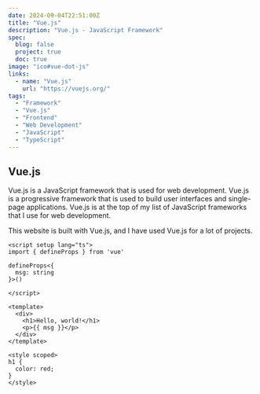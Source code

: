 ```yaml
---
date: 2024-09-04T22:51:00Z
title: "Vue.js"
description: "Vue.js - JavaScript Framework"
spec:
  blog: false
  project: true
  doc: true
image: "ico#vue-dot-js"
links:
  - name: "Vue.js"
    url: "https://vuejs.org/"
tags:
  - "Framework"
  - "Vue.js"
  - "Frontend"
  - "Web Development"
  - "JavaScript"
  - "TypeScript"
---
```


## Vue.js

Vue.js is a JavaScript framework that is used for web development. Vue.js is a progressive framework that is used to build user interfaces and single-page applications. Vue.js is at the top of my list of JavaScript frameworks that I use for web development.

This website is built with Vue.js, and I have used Vue.js for a lot of projects.

```vuejs
<script setup lang="ts">
import { defineProps } from 'vue'

defineProps<{
  msg: string
}>()

</script>

<template>
  <div>
    <h1>Hello, world!</h1>
    <p>{{ msg }}</p>
  </div>
</template>

<style scoped>
h1 {
  color: red;
}
</style>
```
